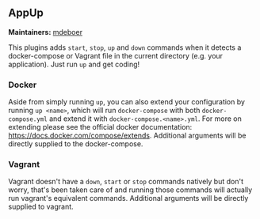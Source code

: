 ## AppUp

**Maintainers:** [mdeboer](https://github.com/mdeboer)

This plugins adds `start`, `stop`, `up` and `down` commands when it detects a docker-compose or Vagrant file in the current directory (e.g. your application). Just run `up` and get coding!

### Docker

Aside from simply running `up`, you can also extend your configuration by running `up <name>`, which will run `docker-compose` with both `docker-compose.yml` and extend it with `docker-compose.<name>.yml`. For more on extending please see the official docker documentation: https://docs.docker.com/compose/extends. Additional arguments will be directly supplied to the docker-compose.

### Vagrant

Vagrant doesn't have a `down`, `start` or `stop` commands natively but don't worry, that's been taken care of and running those commands will actually run vagrant's equivalent commands. Additional arguments will be directly supplied to vagrant.